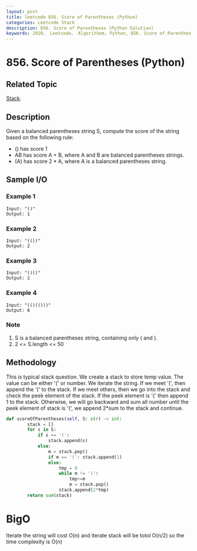 ```yaml
---
layout: post
title: leetcode 856. Score of Parentheses (Python)
categories: Leetcode Stack
description: 856. Score of Parentheses (Python Solution)
keywords: 2020， Leetcode， Algorithem, Python, 856. Score of Parentheses, zhenyu, Stack
---
```


# 856. Score of Parentheses (Python)

## Related Topic
<a href="/categories/#Stack" target="_blank"> Stack</a>.

## Description
Given a balanced parentheses string S, compute the score of the string based on the following rule:

* () has score 1
* AB has score A + B, where A and B are balanced parentheses strings.
* (A) has score 2 * A, where A is a balanced parentheses string.

## Sample I/O

### Example 1

```
Input: "()"
Output: 1
```

### Example 2

```
Input: "(())"
Output: 2
```

### Example 3

```
Input: "()()"
Output: 2
```

### Example 4

```
Input: "(()(()))"
Output: 6
```

### Note
1. S is a balanced parentheses string, containing only ( and ).
2. 2 <= S.length <= 50

## Methodology
This is typical stack question. We create a stack to store temp value. The value can be either '(' or number. We iterate the string. If we meet '(', then append the '(' to the stack. If we meet others, then we go into the stack and check the peek element of the stack. If the peek element is '(' then append 1 to the stack. Otherwise, we will go backward and sum all number until the peek element of stack is '(', we append 2*sum to the stack and continue.

```python
def scoreOfParentheses(self, S: str) -> int:
        stack = []
        for s in S:
            if s == '(':
                stack.append(s)
            else:
                m = stack.pop()
                if m == '(': stack.append(1)
                else:
                    tmp = 0
                    while m != '(':
                        tmp+=m
                        m = stack.pop()
                    stack.append(2*tmp)
        return sum(stack)
```
# BigO
Iterate the string will cost O(n) and iterate stack will be totol O(n/2) so the time complexity is O(n)

